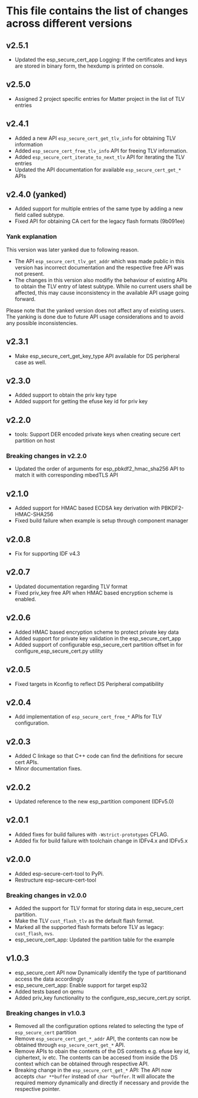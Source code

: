 # This file contains the list of changes across different versions

## v2.5.1
* Updated the esp_secure_cert_app Logging: If the certificates and keys are stored in binary form, the hexdump is printed on console.

## v2.5.0
* Assigned 2 project specific entries for Matter project in the list of TLV entries

## v2.4.1
* Added a new API `esp_secure_cert_get_tlv_info` for obtaining TLV information
* Added `esp_secure_cert_free_tlv_info` API for freeing TLV information.
* Added `esp_secure_cert_iterate_to_next_tlv` API for iterating the TLV entries
* Updated the API documentation for available `esp_secure_cert_get_*` APIs

## v2.4.0 (yanked)
* Added support for multiple entries of the same type by adding a new field called subtype.
* Fixed API for obtaining CA cert for the legacy flash formats (9b091ee)

### Yank explanation
This version was later yanked due to following reason.

* The API `esp_secure_cert_tlv_get_addr` which was made public in this version has incorrect documentation and the respective free API was not present.
* The changes in this version also modifiy the behaviour of existing APIs to obtain the TLV entry of latest subtype. While no current users shall be affected, this may cause inconsistency in the available API usage going forward.

Please note that the yanked version does not affect any of existing users. The yanking is done due to future API usage considerations and to avoid any possible inconsistencies.

## v2.3.1
* Make esp_secure_cert_get_key_type API available for DS peripheral case as well.

## v2.3.0
* Added support to obtain the priv key type
* Added support for getting the efuse key id for priv key

## v2.2.0
* tools: Support DER encoded private keys when creating secure cert partition on host
### Breaking changes in v2.2.0
* Updated the order of arguments for esp_pbkdf2_hmac_sha256 API to match it with corresponding mbedTLS API

## v2.1.0
* Added support for HMAC based ECDSA key derivation with PBKDF2-HMAC-SHA256
* Fixed build failure when example is setup through component manager

## v2.0.8
* Fix for supporting IDF v4.3

## v2.0.7
* Updated documentation regarding TLV format
* Fixed priv_key free API when HMAC based encryption scheme is enabled.

## v2.0.6
* Added HMAC based encryption scheme to protect private key data
* Added support for private key validation in the esp_secure_cert_app
* Added support of configurable esp_secure_cert partition offset in for configure_esp_secure_cert.py utility

## v2.0.5
* Fixed targets in Kconfig to reflect DS Peripheral compatibility

## v2.0.4
* Add implementation of `esp_secure_cert_free_*` APIs for TLV configuration.

## v2.0.3
* Added C linkage so that C++ code can find the definitions for secure cert APIs.
* Minor documentation fixes.

## v2.0.2
* Updated reference to the new esp_partition component (IDFv5.0)

## v2.0.1
* Added fixes for build failures with `-Wstrict-prototypes` CFLAG.
* Added fix for build failure with toolchain change in IDFv4.x and IDFv5.x

## v2.0.0
* Added esp-secure-cert-tool to PyPi.
* Restructure esp-secure-cert-tool
### Breaking changes in v2.0.0
* Added the support for TLV format for storing data in esp_secure_cert partition.
* Make the TLV `cust_flash_tlv` as the default flash format.
* Marked all the supported flash formats before TLV as legacy: `cust_flash`, `nvs`.
* esp_secure_cert_app: Updated the partition table for the example

## v1.0.3
* esp_secure_cert API now Dynamically identify the type of partitionand access the data accordingly
* esp_secure_cert_app: Enable support for target esp32
* Added tests based on qemu
* Added priv_key functionality to the configure_esp_secure_cert.py script.
### Breaking changes in v1.0.3
* Removed all the configuration options related to selecting the type of `esp_secure_cert` partition
* Remove `esp_secure_cert_get_*_addr` API, the contents can now be obtained through `esp_secure_cert_get_*` API.
* Remove APIs to obain the contents of the DS contexts e.g. efuse key id, ciphertext, iv etc. The contents can be accesed from inside the DS context which can be obtained through respective API.
* Breaking change in the `esp_secure_cert_get_*` API:
The API now accepts `char **buffer` instead of `char *buffer`. It will allocate the required memory dynamically and directly if necessary and provide the respective pointer.
